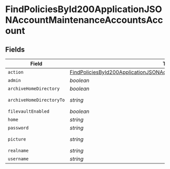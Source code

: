 # FindPoliciesById200ApplicationJSONAccountMaintenanceAccountsAccount


## Fields

| Field                                                                                                                                                                             | Type                                                                                                                                                                              | Required                                                                                                                                                                          | Description                                                                                                                                                                       | Example                                                                                                                                                                           |
| --------------------------------------------------------------------------------------------------------------------------------------------------------------------------------- | --------------------------------------------------------------------------------------------------------------------------------------------------------------------------------- | --------------------------------------------------------------------------------------------------------------------------------------------------------------------------------- | --------------------------------------------------------------------------------------------------------------------------------------------------------------------------------- | --------------------------------------------------------------------------------------------------------------------------------------------------------------------------------- |
| `action`                                                                                                                                                                          | [FindPoliciesById200ApplicationJSONAccountMaintenanceAccountsAccountAction](../../models/operations/findpoliciesbyid200applicationjsonaccountmaintenanceaccountsaccountaction.md) | :heavy_minus_sign:                                                                                                                                                                | N/A                                                                                                                                                                               |                                                                                                                                                                                   |
| `admin`                                                                                                                                                                           | *boolean*                                                                                                                                                                         | :heavy_minus_sign:                                                                                                                                                                | N/A                                                                                                                                                                               |                                                                                                                                                                                   |
| `archiveHomeDirectory`                                                                                                                                                            | *boolean*                                                                                                                                                                         | :heavy_minus_sign:                                                                                                                                                                | N/A                                                                                                                                                                               |                                                                                                                                                                                   |
| `archiveHomeDirectoryTo`                                                                                                                                                          | *string*                                                                                                                                                                          | :heavy_minus_sign:                                                                                                                                                                | N/A                                                                                                                                                                               | /Users/Deleted Users/admin.dmg                                                                                                                                                    |
| `filevaultEnabled`                                                                                                                                                                | *boolean*                                                                                                                                                                         | :heavy_minus_sign:                                                                                                                                                                | N/A                                                                                                                                                                               |                                                                                                                                                                                   |
| `home`                                                                                                                                                                            | *string*                                                                                                                                                                          | :heavy_minus_sign:                                                                                                                                                                | N/A                                                                                                                                                                               | /Users/admin                                                                                                                                                                      |
| `password`                                                                                                                                                                        | *string*                                                                                                                                                                          | :heavy_minus_sign:                                                                                                                                                                | N/A                                                                                                                                                                               |                                                                                                                                                                                   |
| `picture`                                                                                                                                                                         | *string*                                                                                                                                                                          | :heavy_minus_sign:                                                                                                                                                                | N/A                                                                                                                                                                               | /Library/User Pictures/Animals/Eagle.tif                                                                                                                                          |
| `realname`                                                                                                                                                                        | *string*                                                                                                                                                                          | :heavy_minus_sign:                                                                                                                                                                | N/A                                                                                                                                                                               | Administrator                                                                                                                                                                     |
| `username`                                                                                                                                                                        | *string*                                                                                                                                                                          | :heavy_minus_sign:                                                                                                                                                                | N/A                                                                                                                                                                               | admin                                                                                                                                                                             |